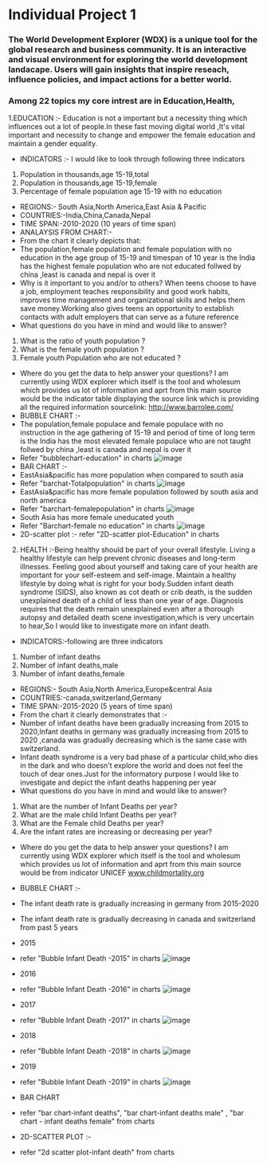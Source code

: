 # Individual Project 1
### The World Development Explorer (WDX) is a unique tool for the global research and business community. It is an interactive and visual environment for exploring the world development landacape. Users will gain insights that inspire reseach, influence policies, and impact actions for a better world.
### Among 22 topics my core intrest are in  Education,Health, 
1.EDUCATION  :- Education is not a important but a necessity thing which influences out a lot of people.In these fast moving digital world ,It's vital important and necessity to   change and empower the female education and maintain a gender equality.
- INDICATORS :- I would like to look through following three indicators
1. Population in thousands,age 15-19,total
2. Population in thousands,age 15-19,female
3. Percentage of female population age 15-19 with no education 
- REGIONS:- South Asia,North America,East Asia & Pacific
- COUNTRIES:-India,China,Canada,Nepal
- TIME SPAN:-2010-2020 (10 years of time span)
- ANALAYSIS FROM CHART:- 
- From the chart it clearly depicts that:
- The population,female population and female population with no education in the age group of 15-19 and timespan of 10 year is the India has the highest female population who are not educated follwed by china ,least is canada and nepal is over it 
- Why is it important to you and/or to others? When teens choose to have a job, employment teaches responsibility and good work habits, improves time management and organizational skills and helps them save money.Working also gives teens an opportunity to establish contacts with adult employers that can serve as a future reference
- What questions do you have in mind and would like to answer? 
1. What is the ratio of youth population ?
2. What is the female youth population ?
3. Female youth Population who are not educated ?
- Where do you get the data to help answer your questions? I am currently using WDX explorer which itself is the tool and wholesum which provides us lot of information and aprt from this main source would be the indicator table displaying the source link which is providing all the required information sourcelink: http://www.barrolee.com/
- BUBBLE CHART :-
- The population,female populace and female populace with no instruction in the age gathering of 15-19 and period of time of long term is the India has the most elevated female populace who are not taught follwed by china ,least is canada and nepal is over it
- Refer "bubblechart-education" in charts 
 ![image](https://user-images.githubusercontent.com/37033871/112763672-675dbd00-8fd3-11eb-987d-58395162a484.png)
- BAR CHART :- 
- EastAsia&pacific has more population when compared to south asia 
- Refer "barchat-Totalpopulation" in charts 
 ![image](https://user-images.githubusercontent.com/37033871/112763755-d1766200-8fd3-11eb-815d-445b4378ddeb.png)
- EastAsia&pacific has more female population followed by south asia and north america 
- Refer "barchart-femalepopulation" in charts
 ![image](https://user-images.githubusercontent.com/37033871/112763772-e652f580-8fd3-11eb-9b7f-9ba908a24859.png)
- South Asia has more female uneducated youth 
- Refer "Barchart-female no education" in charts 
 ![image](https://user-images.githubusercontent.com/37033871/112763786-f5d23e80-8fd3-11eb-8650-451ade2c3013.png)
- 2D-scatter plot :- refer "2D-scatter plot-Education" in charts 
  
2. HEALTH :-Being healthy should be part of your overall lifestyle. Living a healthy lifestyle can help prevent chronic diseases and long-term illnesses. Feeling good about      yourself and taking care of your health are important for your self-esteem and self-image. Maintain a healthy lifestyle by doing what is right for your body.Sudden infant    death syndrome (SIDS), also known as cot death or crib death, is the sudden unexplained death of a child of less than one year of age. Diagnosis requires that the death      remain unexplained even after a thorough autopsy and detailed death scene investigation,which is very uncertain to hear,So I would like to investigate more on infant          death.
- INDICATORS:-following are three indicators 
1. Number of infant deaths
2. Number of infant deaths,male
3. Number of infant deaths,female
- REGIONS:- South Asia,North America,Europe&central Asia 
- COUNTRIES:-canada,switzerland,Germany
- TIME SPAN:-2015-2020 (5 years of time span)
- From the chart it clearly demonstrates that :-
- Number of infant deaths have been gradually increasing from 2015 to 2020,Infant deaths in germany was gradually increasing from 2015 to 2020 ,canada was gradually             decreasing which is the same case with switzerland.
- Infant death syndrome is a very bad phase of a particular child,who dies in the dark and who doesn't explore the world and does not feel the touch of dear ones.Just for the   informatory purpose I would like to investigate and depict the infant deaths happening per year 
- What questions do you have in mind and would like to answer? 
1. What are the number of Infant Deaths per year?
2. What are the male child Infant Deaths per year?
3. What are the Female child Deaths per year?
4. Are the infant rates are increasing or decreasing per year?
 - Where do you get the data to help answer your questions? I am currently using WDX explorer which itself is the tool and wholesum which provides us lot of information and aprt from this main source would be from indicator UNICEF www.childmortality.org
 - BUBBLE CHART :-
 - The infant death rate is gradually increasing in germany from 2015-2020 
 - The infant death rate is gradually decreasing in canada and switzerland from past 5 years 
- 2015 
- refer "Bubble Infant Death -2015" in charts 
   ![image](https://user-images.githubusercontent.com/37033871/112765980-b6a8eb00-8fdd-11eb-9854-27384cd3f7eb.png)
- 2016 
- refer "Bubble Infant Death -2016" in charts 
   ![image](https://user-images.githubusercontent.com/37033871/112766015-d7714080-8fdd-11eb-8f65-7615eaf9c13d.png)
- 2017
- refer "Bubble Infant Death -2017" in charts 
   ![image](https://user-images.githubusercontent.com/37033871/112767195-4ac98100-8fe3-11eb-9443-eaddb4599000.png)
- 2018 
- refer "Bubble Infant Death -2018" in charts 
   ![image](https://user-images.githubusercontent.com/37033871/112766065-1dc69f80-8fde-11eb-9151-18e46e820b2b.png)
- 2019
- refer "Bubble Infant Death -2019" in charts 
   ![image](https://user-images.githubusercontent.com/37033871/112766083-333bc980-8fde-11eb-84b5-c1cd784097d7.png)
   
- BAR CHART 
- refer "bar chart-infant deaths", "bar chart-infant deaths male" , "bar chart - infant deaths female" from charts 

- 2D-SCATTER PLOT :- 
- refer "2d scatter plot-infant death" from charts 
   







  




